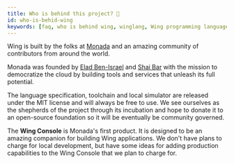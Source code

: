 ```yaml
---
title: Who is behind this project? 💼
id: who-is-behid-wing
keywords: [faq, who is behind wing, winglang, Wing programming language, Wing language, monetization, business model]
---
```


Wing is built by the folks at [Monada](https://monada.co) and an amazing community of contributors from around the world.

Monada was founded by [Elad Ben-Israel](https://github.com/eladb) and [Shai Bar](https://github.com/ShaiBer) with the mission to democratize the cloud by building tools and services that unleash its full potential.

The language specification, toolchain and local simulator are released under the MIT license and will always be free to use. We see ourselves as the shepherds of the project through its incubation and hope to donate it to an open-source foundation so it will be eventually be community governed.

The **Wing Console** is Monada's first product. It is designed to be an amazing companion for building Wing applications. We don't have plans to charge for local development, but have some ideas for adding production capabilities to the Wing Console that we plan to charge for.

